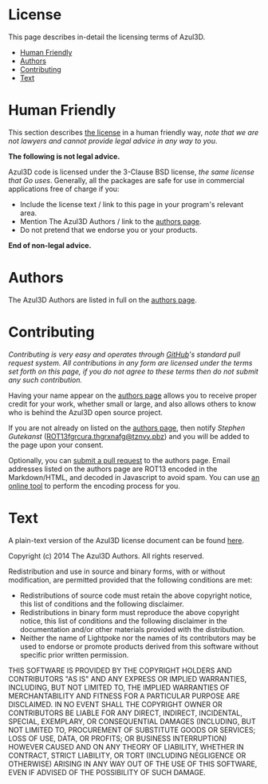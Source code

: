 # License

This page describes in-detail the licensing terms of Azul3D.

* [Human Friendly](#human-friendly)
* [Authors](#authors)
* [Contributing](#contributing)
* [Text](#text)

# Human Friendly

This section describes [the license](#text) in a human friendly way, *note that we are not lawyers and cannot provide legal advice in any way to you*.

**The following is not legal advice.**

Azul3D code is licensed under the 3-Clause BSD license, *the same license that Go uses*. Generally, all the packages are safe for use in commercial applications free of charge if you:

* Include the license text / link to this page in your program's relevant area.
* Mention The Azul3D Authors / link to the [authors page](/doc/authors.html).
* Do not pretend that we endorse you or your products.

**End of non-legal advice.**

# Authors

The Azul3D Authors are listed in full on the [authors page](/doc/authors.html).

# Contributing

*Contributing is very easy and operates through [GitHub](http://github.com/azul3d)'s standard pull request system. All contributions in any form are licensed under the terms set forth on this page, if you do not agree to these terms then do not submit any such contribution.*

Having your name appear on the [authors page](/doc/authors.html) allows you to receive proper credit for your work, whether small or large, and also allows others to know who is behind the Azul3D open source project.

If you are not already on listed on the [authors page](/doc/authors.html), then notify *Stephen Gutekanst* (<ROT13fgrcura.thgrxnafg@tznvy.pbz>) and you will be added to the page upon your consent.

Optionally, you can [submit a pull request](https://github.com/azul3d/cmd-webgen/blob/master/pages/doc/authors.md) to the authors page. Email addresses listed on the authors page are ROT13 encoded in the Markdown/HTML, and decoded in Javascript to avoid spam. You can use [an online tool](http://www.rot13.com/index.php) to perform the encoding process for you.

# Text

A plain-text version of the Azul3D license document can be found [here](/content/LICENSE).

Copyright (c) 2014 The Azul3D Authors. All rights reserved.

Redistribution and use in source and binary forms, with or without
modification, are permitted provided that the following conditions are
met:

* Redistributions of source code must retain the above copyright notice, this list of conditions and the following disclaimer.
* Redistributions in binary form must reproduce the above copyright notice, this list of conditions and the following disclaimer in the documentation and/or other materials provided with the distribution.
* Neither the name of Lightpoke nor the names of its contributors may be used to endorse or promote products derived from this software without specific prior written permission.

THIS SOFTWARE IS PROVIDED BY THE COPYRIGHT HOLDERS AND CONTRIBUTORS
"AS IS" AND ANY EXPRESS OR IMPLIED WARRANTIES, INCLUDING, BUT NOT
LIMITED TO, THE IMPLIED WARRANTIES OF MERCHANTABILITY AND FITNESS FOR
A PARTICULAR PURPOSE ARE DISCLAIMED. IN NO EVENT SHALL THE COPYRIGHT
OWNER OR CONTRIBUTORS BE LIABLE FOR ANY DIRECT, INDIRECT, INCIDENTAL,
SPECIAL, EXEMPLARY, OR CONSEQUENTIAL DAMAGES (INCLUDING, BUT NOT
LIMITED TO, PROCUREMENT OF SUBSTITUTE GOODS OR SERVICES; LOSS OF USE,
DATA, OR PROFITS; OR BUSINESS INTERRUPTION) HOWEVER CAUSED AND ON ANY
THEORY OF LIABILITY, WHETHER IN CONTRACT, STRICT LIABILITY, OR TORT
(INCLUDING NEGLIGENCE OR OTHERWISE) ARISING IN ANY WAY OUT OF THE USE
OF THIS SOFTWARE, EVEN IF ADVISED OF THE POSSIBILITY OF SUCH DAMAGE.

